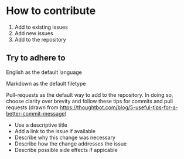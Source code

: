 # How to contribute

1. Add to existing issues
2. Add new issues
3. Add to the repository

## Try to adhere to

English as the default language

Markdown as the default filetype

Pull-requests as the default way to add to the repository. In doing so, choose clarity over brevity and 
follow these tips for commits and pull requests
(drawn from https://thoughtbot.com/blog/5-useful-tips-for-a-better-commit-message)

- Use a descriptive title
- Add a link to the issue if available
- Describe why this change was necessary
- Describe how the change addresses the issue
- Describe possible side effects if appicable
